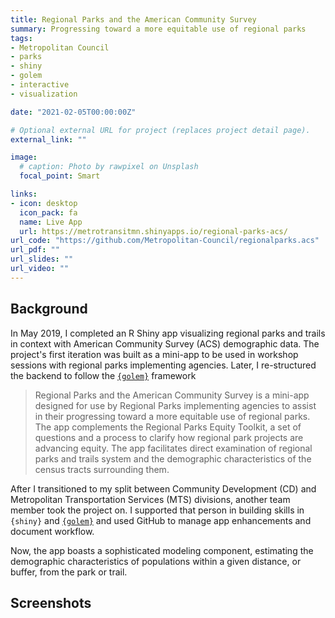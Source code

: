 ```yaml
---
title: Regional Parks and the American Community Survey
summary: Progressing toward a more equitable use of regional parks
tags:
- Metropolitan Council
- parks
- shiny
- golem
- interactive
- visualization

date: "2021-02-05T00:00:00Z"

# Optional external URL for project (replaces project detail page).
external_link: ""

image:
  # caption: Photo by rawpixel on Unsplash
  focal_point: Smart

links:
- icon: desktop
  icon_pack: fa
  name: Live App
  url: https://metrotransitmn.shinyapps.io/regional-parks-acs/
url_code: "https://github.com/Metropolitan-Council/regionalparks.acs"
url_pdf: ""
url_slides: ""
url_video: ""
---
```


## Background

In May 2019, I completed an R Shiny app visualizing regional parks and trails in context with American Community Survey (ACS) demographic data. The project's first iteration was built as a mini-app to be used in workshop sessions with regional parks implementing agencies. Later, I re-structured the backend to follow the [`{golem}`](https://github.com/ThinkR-open/golem) framework


> Regional Parks and the American Community Survey is a mini-app designed for use by Regional Parks implementing agencies to assist in their progressing toward a more equitable use of regional parks. The app complements the Regional Parks Equity Toolkit, a set of questions and a process to clarify how regional park projects are advancing equity. The app facilitates direct examination of regional parks and trails system and the demographic characteristics of the census tracts surrounding them.


After I transitioned to my split between Community Development (CD) and Metropolitan Transportation Services (MTS) divisions, another team member took the project on. I supported that person in building skills in `{shiny}` and [`{golem}`](https://github.com/ThinkR-open/golem) and used GitHub to manage app enhancements and document workflow. 

Now, the app boasts a sophisticated modeling component, estimating the demographic characteristics of populations within a given distance, or buffer, from the park or trail. 


## Screenshots  



